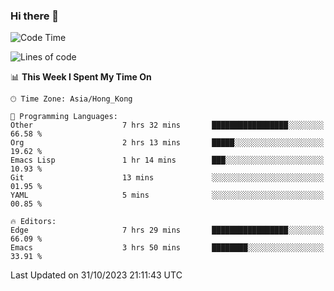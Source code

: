 ### Hi there 👋

<!--
**nicehiro/nicehiro** is a ✨ _special_ ✨ repository because its `README.md` (this file) appears on your GitHub profile.

Here are some ideas to get you started:

- 🔭 I’m currently working on ...
- 🌱 I’m currently learning ...
- 👯 I’m looking to collaborate on ...
- 🤔 I’m looking for help with ...
- 💬 Ask me about ...
- 📫 How to reach me: ...
- 😄 Pronouns: ...
- ⚡ Fun fact: ...
-->

<!--START_SECTION:waka-->
![Code Time](http://img.shields.io/badge/Code%20Time-11%20hrs%2019%20mins-blue)

![Lines of code](https://img.shields.io/badge/From%20Hello%20World%20I%27ve%20Written-2.6%20million%20lines%20of%20code-blue)

📊 **This Week I Spent My Time On** 

```text
🕑︎ Time Zone: Asia/Hong_Kong

💬 Programming Languages: 
Other                    7 hrs 32 mins       █████████████████░░░░░░░░   66.58 % 
Org                      2 hrs 13 mins       █████░░░░░░░░░░░░░░░░░░░░   19.62 % 
Emacs Lisp               1 hr 14 mins        ███░░░░░░░░░░░░░░░░░░░░░░   10.93 % 
Git                      13 mins             ░░░░░░░░░░░░░░░░░░░░░░░░░   01.95 % 
YAML                     5 mins              ░░░░░░░░░░░░░░░░░░░░░░░░░   00.85 % 

🔥 Editors: 
Edge                     7 hrs 29 mins       █████████████████░░░░░░░░   66.09 % 
Emacs                    3 hrs 50 mins       ████████░░░░░░░░░░░░░░░░░   33.91 % 
```


 Last Updated on 31/10/2023 21:11:43 UTC
<!--END_SECTION:waka-->
